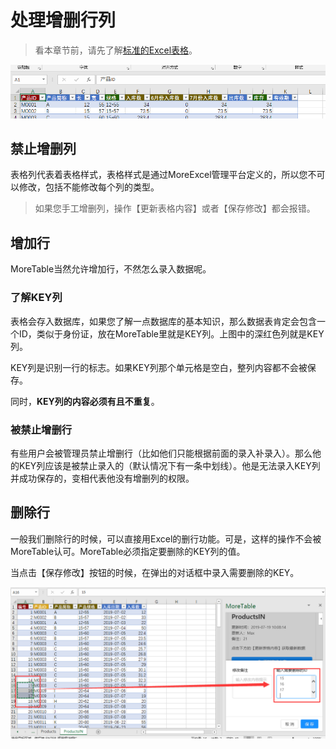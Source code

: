 # 处理增删行列

> 看本章节前，请先了解[标准的Excel表格](addin_update)。

![image](images/20190719172948.png)

## 禁止增删列

表格列代表着表格样式，表格样式是通过MoreExcel管理平台定义的，所以您不可以修改，包括不能修改每个列的类型。

> 如果您手工增删列，操作【更新表格内容】或者【保存修改】都会报错。

## 增加行

MoreTable当然允许增加行，不然怎么录入数据呢。

### 了解KEY列

表格会存入数据库，如果您了解一点数据库的基本知识，那么数据表肯定会包含一个ID，类似于身份证，放在MoreTable里就是KEY列。上图中的深红色列就是KEY列。

KEY列是识别一行的标志。如果KEY列那个单元格是空白，整列内容都不会被保存。

同时，**KEY列的内容必须有且不重复**。

### 被禁止增删行

有些用户会被管理员禁止增删行（比如他们只能根据前面的录入补录入）。那么他的KEY列应该是被禁止录入的（默认情况下有一条中划线）。他是无法录入KEY列并成功保存的，变相代表他没有增删列的权限。

## 删除行

一般我们删除行的时候，可以直接用Excel的删行功能。可是，这样的操作不会被MoreTable认可。MoreTable必须指定要删除的KEY列的值。

当点击【保存修改】按钮的时候，在弹出的对话框中录入需要删除的KEY。

![image](images/20190719231318.png)
